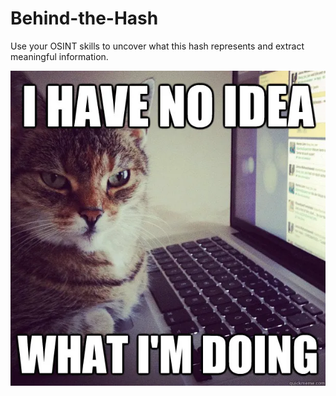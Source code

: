 # Behind-the-Hash

Use your OSINT skills to uncover what this hash represents and extract meaningful information.

![Alt Text](https://github.com/0xPis/Behind-the-Hash/blob/main/1_tRYCl9LVnBTmG-5TL6Xfiw.png)
